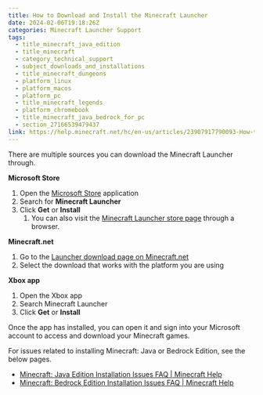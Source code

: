 ```yaml
---
title: How to Download and Install the Minecraft Launcher
date: 2024-02-06T19:18:26Z
categories: Minecraft Launcher Support
tags:
  - title_minecraft_java_edition
  - title_minecraft
  - category_technical_support
  - subject_downloads_and_installations
  - title_minecraft_dungeons
  - platform_linux
  - platform_macos
  - platform_pc
  - title_minecraft_legends
  - platform_chromebook
  - title_minecraft_java_bedrock_for_pc
  - section_27166539479437
link: https://help.minecraft.net/hc/en-us/articles/23907917790093-How-to-Download-and-Install-the-Minecraft-Launcher
---
```


There are multiple sources you can download the Minecraft Launcher through.

**Microsoft Store**

1.  Open the [Microsoft Store](https://nam06.safelinks.protection.outlook.com/?url=https%3A%2F%2Faka.ms%2FMSStoreHome&data=05%7C02%7Cv-johnhansen%40microsoft.com%7C54d9061837674426b76608dc27412c95%7C72f988bf86f141af91ab2d7cd011db47%7C1%7C0%7C638428408081108321%7CUnknown%7CTWFpbGZsb3d8eyJWIjoiMC4wLjAwMDAiLCJQIjoiV2luMzIiLCJBTiI6Ik1haWwiLCJXVCI6Mn0%3D%7C0%7C%7C%7C&sdata=IuSZraS4s5yirUTaw0Upwx36YR4J5edk9aZbwQHQ8o4%3D&reserved=0) application
2.  Search for **Minecraft Launcher**
3.  Click **Get** or **Install**
    1.  You can also visit the [Minecraft Launcher store page](https://nam06.safelinks.protection.outlook.com/?url=https%3A%2F%2Fwww.xbox.com%2Fen-us%2Fgames%2Fstore%2Fminecraft-launcher%2F9pgw18npbzv5&data=05%7C02%7Cv-johnhansen%40microsoft.com%7C54d9061837674426b76608dc27412c95%7C72f988bf86f141af91ab2d7cd011db47%7C1%7C0%7C638428408081088840%7CUnknown%7CTWFpbGZsb3d8eyJWIjoiMC4wLjAwMDAiLCJQIjoiV2luMzIiLCJBTiI6Ik1haWwiLCJXVCI6Mn0%3D%7C0%7C%7C%7C&sdata=Lym%2BP6DXJ2ABQ2xBON4FGuG4VQOi4IUp3rkOlJqnIbk%3D&reserved=0) through a browser.

**Minecraft.net**

1.  Go to the [Launcher download page on Minecraft.net](https://www.minecraft.net/en-us/download)
2.  Select the download that works with the platform you are using

**Xbox app**

1.  Open the Xbox app
2.  Search Minecraft Launcher
3.  Click **Get** or **Install**

Once the app has installed, you can open it and sign into your Microsoft account to access and download your Minecraft games.

For issues related to installing Minecraft: Java or Bedrock Edition, see the below pages.

- [Minecraft: Java Edition Installation Issues FAQ \| Minecraft Help](../Download-Install/System-Requirements-for-Minecraft-Java-Edition.md)
- [Minecraft: Bedrock Edition Installation Issues FAQ \| Minecraft Help](../Download-Install/How-to-Manually-Update-Minecraft-on-Mobile.md)
